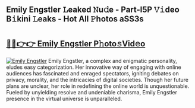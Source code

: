 ## Emily Engstler 𝙻eaked 𝙽u𝚍e - Part-l5P 𝚅𝚒deo B𝚒kini 𝙻eaks - Hot All 𝙿hotos aSS3s

# <h2><a href="http://ld6vhf.urlbe.top/?page=Emily+Engstler">🔗🔗👉👉 Emily Engstler P𝚑oto𝚜Vid𝚎o</a></h2>

[![Emily Engstler](https://i.imgur.com/eBuTRDB.gif)](http://ld6vhf.urlbe.top/?page=Emily+Engstler)
Emily Engstler, a complex and enigmatic personality, eludes easy categorization. Her innovative way of engaging with online audiences has fascinated and enraged spectators, igniting debates on privacy, morality, and the intricacies of digital societies. Though her future plans are unclear, her role in redefining the online world is unquestionable. Fueled by unyielding resolve and undeniable charisma, Emily Engstler presence in the virtual universe is unparalleled.
